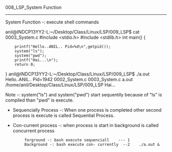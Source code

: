 008_LSP_System Function
*******************************



System Function -: execute shell commands


anil@INDCP13YY2-L:~/Desktop/Class/Linux/LSP/009_LSP$ cat 0003_System.c 
#include <stdio.h>
#include <stdlib.h>
int main()
{


		printf("Hello..ANIL.. Pid=%d\n",getpid());
		system("ls");
		system("pwd");
		printf("Hai...\n");
		return 0;


}
anil@INDCP13YY2-L:~/Desktop/Class/Linux/LSP/009_LSP$ ./a.out 
Hello..ANIL.. Pid=1942
0002_System.c  0003_System.c  a.out
/home/anil/Desktop/Class/Linux/LSP/009_LSP
Hai...

Note -: system("ls") and system("pwd") start sequentily because of "ls" is compiled than "pwd" is execute.


* Sequencially Process -:
			 When one process is completed other second process is execute is called Sequential Process.
* Con-current process -: 
			 when process is start in background is called concurrent process


           forground -: bash execute sequenciall    --- 1
           Background -: bash execute con- currently  --2    ./a.out &













              
